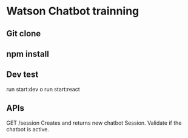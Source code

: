 # Watson Chatbot trainning

## Git clone
## npm install


## Dev test
run start:dev o run start:react

## APIs

GET /session
Creates and returns  new chatbot Session. Validate if the chatbot is active.

